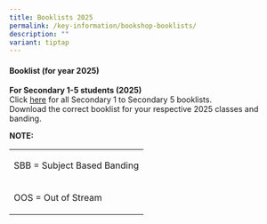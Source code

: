 ```yaml
---
title: Booklists 2025
permalink: /key-information/bookshop-booklists/
description: ""
variant: tiptap
---
```

<h4><strong>Booklist (for year 2025)</strong></h4>
<p><strong>For Secondary 1-5 students (2025)</strong>
<br>Click&nbsp;<a href="https://drive.google.com/drive/folders/1ZZtFcR9wX4RBkPdxsN_hgXNJtWvcp6SC?usp=sharing" rel="noopener" target="_blank">here</a>&nbsp;for
all Secondary 1 to Secondary 5 booklists.
<br>Download the correct booklist for your respective 2025 classes and banding.
<br>
</p>
<p><strong>NOTE:</strong>
</p>
<table style="minWidth: 25px">
<colgroup>
<col>
</colgroup>
<tbody>
<tr>
<td rowspan="1" colspan="1">
<p>SBB = Subject Based Banding</p>
</td>
</tr>
<tr>
<td rowspan="1" colspan="1">
<p>OOS = Out of Stream</p>
</td>
</tr>
</tbody>
</table>
<p>
<br>
</p>
<p></p>
